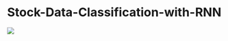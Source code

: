 # Stock-Data-Classification-with-RNN

![]([[https://github.com/Your_Repository_Name/Your_GIF_Name.gif](https://github.com/artaru/Stock-Data-Classification-with-RNN/blob/main/CreateCircle-ezgif.com-crop.gif)])
